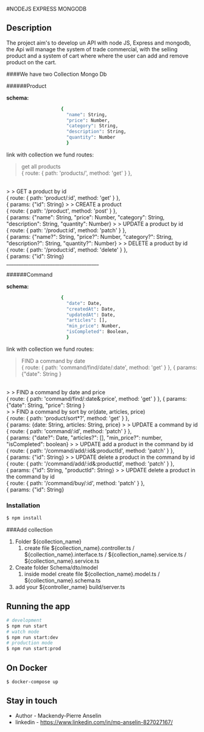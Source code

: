 #NODEJS EXPRESS MONGODB

## Description

The project aim's to develop un API with node JS, Express and mongodb, the Api will
manage the system of trade commercial, with the selling product and a system of cart where 
where the user can add and remove product on the cart. 

####We have two Collection Mongo Db

######Product

**schema:**  <br>
```bash
                    {
                      "name": String,
                      "price": Number,
                      "category": String,
                      "description": String,
                      "quantity": Number
                      }
```
 

link with collection we fund routes:<br>

> get all products <br>
{ route: { path: 'products/', method: 'get' } },
<br>
>  
> GET a product by id <br>
{ route: { path: 'product/:id', method: 'get' } },<br>
{ params: {"id": String}
> 
> CREATE a product <br>
{ route: { path: '/product', method: 'post' } },<br>
{ params: {"name": String, "price": Number, "category": String, "description": String, "quantity": Number}
> 
> UPDATE a product by id <br>
{ route: { path: '/product:id', method: 'patch' } },<br>
{ params: {"name?": String, "price?": Number, "category?": String, "description?": String, "quantity?": Number}
>
> DELETE a product by id <br>
{ route: { path: '/product:id', method: 'delete' } },<br>
{ params: {"id": String}
<br>
______________________________________

######Command

**schema:**  <br>
```bash
                    {
                      "date": Date,
                      "createdAt": Date,
                      "updatedAt": Date,
                      "articles": [],
                      "min_price": Number,
                      "isCompleted": Boolean,
                      }
```

link with collection we fund routes:<br>

> FIND a command by date <br>
{ route: { path: 'command/find/date/:date', method: 'get' } },
{ params: {"date": String }
<br>
>
> FIND a command by date and price <br>
{ route: { path: 'command/find/:date&:price', method: 'get' } },
{ params: {"date": String, "price": String }
<br>
>
> FIND a command by sort by or(date, articles,  price) <br>
{ route: { path: 'product/sort*?', method: 'get' } },<br>
{ params: {date: String, articles: String, price}
>
> UPDATE a command by id  <br>
{ route: { path: 'command/:id', method: 'patch' } },<br>
{ params: {"date?": Date, "articles?": [], "min_price?": number,  "isCompleted": boolean}
>
> UPDATE add a product in the command by id <br>
{ route: { path: '/command/add/:id&:productId', method: 'patch' } },<br>
{ params: {"id": String}
>
> UPDATE delete a product in the command by id <br>
{ route: { path: '/command/add/:id&:productId', method: 'patch' } },<br>
{ params: {"id": String, "productId": String}
>
> UPDATE delete a product in the command by id <br>
{ route: { path: '/command/buy/:id', method: 'patch' } },<br>
{ params: {"id": String}

### Installation

```bash
$ npm install
```

###Add collection
1. Folder ${collection_name}
   1. create file ${collection_name}.controller.ts / ${collection_name}.interface.ts / ${collection_name}.service.ts / ${collection_name}.service.ts
2. Create folder Schema/dto/model
   1. inside model create file ${collection_name}.model.ts / ${collection_name}.schema.ts
3. add your ${controller_name} build/server.ts  

## Running the app

```bash
# development
$ npm run start
# watch mode
$ npm run start:dev
# production mode
$ npm run start:prod
```

## On Docker

```bash
$ docker-compose up
```

## Stay in touch

- Author - Mackendy-Pierre Anselin
- linkedin - https://www.linkedin.com/in/mp-anselin-827027167/